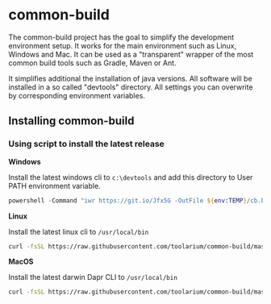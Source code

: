 # common-build

The common-build project has the goal to simplify the development environment setup. It works for the main environment such as Linux, Windows and Mac.
It can be used as a "transparent" wrapper of the most common build tools such as Gradle, Maven or Ant.

It simplifies additional the installation of java versions. All software will be installed in a so called "devtools" directory. All settings you can overwrite
by corresponding environment variables.



## Installing common-build

### Using script to install the latest release

**Windows**

Install the latest windows cli to `c:\devtools` and add this directory to User PATH environment variable.

```powershell
powershell -Command "iwr https://git.io/Jfx5G -OutFile ${env:TEMP}/cb.bat" & %TEMP%\cb.bat --install
```

**Linux**

Install the latest linux cli to `/usr/local/bin`

```bash
curl -fsSL https://raw.githubusercontent.com/toolarium/common-build/master/src/main/cli/cb.sh | /bin/bash
```

**MacOS**

Install the latest darwin Dapr CLI to `/usr/local/bin`

```bash
curl -fsSL https://raw.githubusercontent.com/toolarium/common-build/master/src/main/cli/cb.sh | /bin/bash
```
